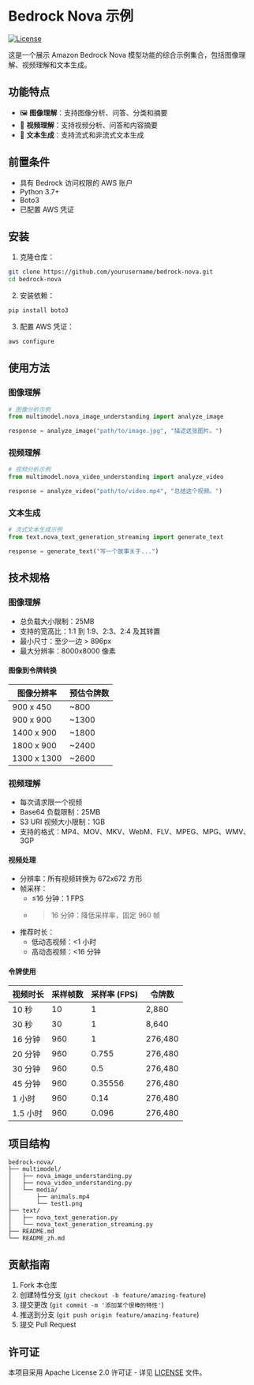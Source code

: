 # Bedrock Nova 示例

[![License](https://img.shields.io/badge/License-Apache%202.0-blue.svg)](LICENSE)

这是一个展示 Amazon Bedrock Nova 模型功能的综合示例集合，包括图像理解、视频理解和文本生成。

## 功能特点

- 🖼️ **图像理解**：支持图像分析、问答、分类和摘要
- 🎥 **视频理解**：支持视频分析、问答和内容摘要
- 📝 **文本生成**：支持流式和非流式文本生成

## 前置条件

- 具有 Bedrock 访问权限的 AWS 账户
- Python 3.7+
- Boto3
- 已配置 AWS 凭证

## 安装

1. 克隆仓库：
```bash
git clone https://github.com/yourusername/bedrock-nova.git
cd bedrock-nova
```

2. 安装依赖：
```bash
pip install boto3
```

3. 配置 AWS 凭证：
```bash
aws configure
```

## 使用方法

### 图像理解
```python
# 图像分析示例
from multimodel.nova_image_understanding import analyze_image

response = analyze_image("path/to/image.jpg", "描述这张图片。")
```

### 视频理解
```python
# 视频分析示例
from multimodel.nova_video_understanding import analyze_video

response = analyze_video("path/to/video.mp4", "总结这个视频。")
```

### 文本生成
```python
# 流式文本生成示例
from text.nova_text_generation_streaming import generate_text

response = generate_text("写一个故事关于...")
```

## 技术规格

### 图像理解
- 总负载大小限制：25MB
- 支持的宽高比：1:1 到 1:9、2:3、2:4 及其转置
- 最小尺寸：至少一边 > 896px
- 最大分辨率：8000x8000 像素

#### 图像到令牌转换
| 图像分辨率 | 预估令牌数 |
|-----------|------------|
| 900 x 450  | ~800      |
| 900 x 900  | ~1300     |
| 1400 x 900 | ~1800     |
| 1800 x 900 | ~2400     |
| 1300 x 1300| ~2600     |

### 视频理解
- 每次请求限一个视频
- Base64 负载限制：25MB
- S3 URI 视频大小限制：1GB
- 支持的格式：MP4、MOV、MKV、WebM、FLV、MPEG、MPG、WMV、3GP

#### 视频处理
- 分辨率：所有视频转换为 672x672 方形
- 帧采样：
  - ≤16 分钟：1 FPS
  - >16 分钟：降低采样率，固定 960 帧
- 推荐时长：
  - 低动态视频：<1 小时
  - 高动态视频：<16 分钟

#### 令牌使用
| 视频时长 | 采样帧数 | 采样率 (FPS) | 令牌数 |
|---------|---------|-------------|--------|
| 10 秒    | 10      | 1           | 2,880  |
| 30 秒    | 30      | 1           | 8,640  |
| 16 分钟  | 960     | 1           | 276,480|
| 20 分钟  | 960     | 0.755       | 276,480|
| 30 分钟  | 960     | 0.5         | 276,480|
| 45 分钟  | 960     | 0.35556     | 276,480|
| 1 小时   | 960     | 0.14        | 276,480|
| 1.5 小时 | 960     | 0.096       | 276,480|

## 项目结构

```
bedrock-nova/
├── multimodel/
│   ├── nova_image_understanding.py
│   ├── nova_video_understanding.py
│   └── media/
│       ├── animals.mp4
│       └── test1.png
├── text/
│   ├── nova_text_generation.py
│   └── nova_text_generation_streaming.py
├── README.md
└── README_zh.md
```

## 贡献指南

1. Fork 本仓库
2. 创建特性分支 (`git checkout -b feature/amazing-feature`)
3. 提交更改 (`git commit -m '添加某个很棒的特性'`)
4. 推送到分支 (`git push origin feature/amazing-feature`)
5. 提交 Pull Request

## 许可证

本项目采用 Apache License 2.0 许可证 - 详见 [LICENSE](LICENSE) 文件。
